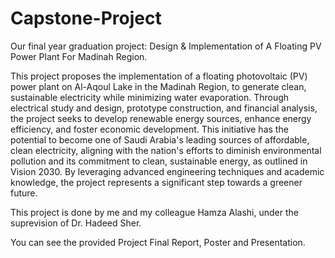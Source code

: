 # Capstone-Project
Our final year graduation project: Design &amp; Implementation of A Floating PV Power Plant For Madinah Region.

This project proposes the implementation of a floating photovoltaic (PV) power plant on Al-Aqoul Lake in the Madinah Region, to generate clean, sustainable electricity while minimizing water evaporation. Through electrical study and design, prototype construction, and financial analysis, the project seeks to develop renewable energy sources, enhance energy efficiency, and foster economic development. This initiative has the potential to become one of Saudi Arabia's leading sources of affordable, clean electricity, aligning with the nation's efforts to diminish environmental pollution and its commitment to clean, sustainable energy, as outlined in Vision 2030. By leveraging advanced engineering techniques and academic knowledge, the project represents a significant step towards a greener future. 


This project is done by me and my colleague Hamza Alashi, under the suprevision of Dr. Hadeed Sher.

You can see the provided Project Final Report, Poster and Presentation.

